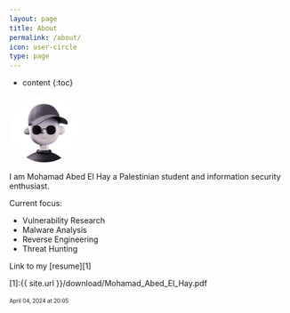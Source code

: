 ```yaml
---
layout: page
title: About
permalink: /about/
icon: user-circle
type: page
---
```


* content
{:toc}

<!-- ![alt](../profile.png) -->
<img src="../profile.png" alt="drawing" style="width:25%;border-radius: 50%;"/>

I am Mohamad Abed El Hay a Palestinian student and information security enthusiast. 

Current focus:

- Vulnerability Research
- Malware Analysis
- Reverse Engineering
- Threat Hunting

Link to my [resume][1]

[1]:{{ site.url }}/download/Mohamad_Abed_El_Hay.pdf

<sub><sup>April 04, 2024 at 20:05</sup></sub>

<!-- edited on 2022-10-25 -->
 <!-- with a good technical background and a highly analytical mind. I have been involved in the security filed for the last 2 years, constantly learning and researching.  -->

<!-- I have solid experience working with Windows, Linux and UNIX operating systems. Programming  wise I am familiar with JavaScript, GO, PHP, C which I can understand and analyze. While languages that I  understand and write programs with are Python, C++, Bash Script, SED, AWK. I have wide networking knowledge and understand Network Layers, OSI Model, TCP/IP Model, Interfaces and Protocols (ICMP, TCP, UDB, HTTP/S, FTP, DNS, SSH, SSL, TLS, OAuth, SAML, LDAP).

 Hacking is my biggest strength, I Started with learning about common vulnerabilities and exploiting them using Metasploit, Nmap, hydra.. and vulnerable virtual machines. Then I moved to web application hacking where I learned OWASP top 10 and other security vulnerabilities while practicing on hacking platforms like Hackthebox, TryHackMe, pentester lab and vulnerable web apps like DVWA, bWAPP and Juice shop on top of that I played CTF's like picoCTF 2019/2022 and hackerone101 CTF.  -->
